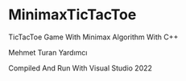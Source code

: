 # MinimaxTicTacToe
TicTacToe Game With Minimax Algorithm With C++

Mehmet Turan Yardımcı

Compiled And Run With Visual Studio 2022
